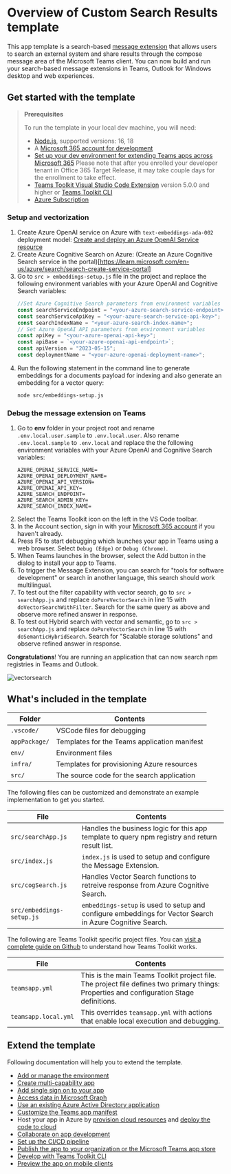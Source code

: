 # Overview of Custom Search Results template

This app template is a search-based [message extension](https://docs.microsoft.com/microsoftteams/platform/messaging-extensions/what-are-messaging-extensions?tabs=nodejs) that allows users to search an external system and share results through the compose message area of the Microsoft Teams client. You can now build and run your search-based message extensions in Teams, Outlook for Windows desktop and web experiences.

## Get started with the template

> **Prerequisites**
>
> To run the template in your local dev machine, you will need:
>
> - [Node.js](https://nodejs.org/), supported versions: 16, 18
> - A [Microsoft 365 account for development](https://docs.microsoft.com/microsoftteams/platform/toolkit/accounts)
> - [Set up your dev environment for extending Teams apps across Microsoft 365](https://aka.ms/teamsfx-m365-apps-prerequisites)
> Please note that after you enrolled your developer tenant in Office 365 Target Release, it may take couple days for the enrollment to take effect.
> - [Teams Toolkit Visual Studio Code Extension](https://aka.ms/teams-toolkit) version 5.0.0 and higher or [Teams Toolkit CLI](https://aka.ms/teamsfx-cli)
> - [Azure Subscription](https://portal.azure.com)

### Setup and vectorization
1. Create Azure OpenAI service on Azure with `text-embeddings-ada-002` deployment model: [Create and deploy an Azure OpenAI Service resource](https://learn.microsoft.com/en-us/azure/ai-services/openai/how-to/create-resource?pivots=web-portal) 
1. Create Azure Cognitive Search on Azure: (Create an Azure Cognitive Search service in the portal)[https://learn.microsoft.com/en-us/azure/search/search-create-service-portal]
1. Go to `src > embeddings-setup.js` file in the project and replace the following environment variables with your Azure OpenAI and Cognitive Search variables:
   ```javascript
   //Set Azure Cognitive Search parameters from environment variables
   const searchServiceEndpoint = "<your-azure-search-service-endpoint>";
   const searchServiceApiKey = "<your-azure-search-service-api-key>";
   const searchIndexName = "<your-azure-search-index-name>";
   // Set Azure OpenAI API parameters from environment variables
   const apiKey = "<your-azure-openai-api-key>";
   const apiBase = `<your-azure-openai-api-endpoint>`;
   const apiVersion = "2023-05-15";
   const deploymentName = "<your-azure-openai-deployment-name>";
   ```
1. Run the following statement in the command line to generate embeddings for a documents payload for indexing and also generate an embedding for a vector query:
   ```bash
   node src/embeddings-setup.js
   ```

### Debug the message extension on Teams
1. Go to **env** folder in your project root and rename `.env.local.user.sample` to `.env.local.user`. Also rename `.env.local.sample` to `.env.local` and replace the the following environment variables with your Azure OpenAI and Cognitive Search variables:
   ```
   AZURE_OPENAI_SERVICE_NAME=
   AZURE_OPENAI_DEPLOYMENT_NAME=
   AZURE_OPENAI_API_VERSION=
   AZURE_OPENAI_API_KEY=
   AZURE_SEARCH_ENDPOINT=
   AZURE_SEARCH_ADMIN_KEY=
   AZURE_SEARCH_INDEX_NAME=
   ```
1. Select the Teams Toolkit icon on the left in the VS Code toolbar.
2. In the Account section, sign in with your [Microsoft 365 account](https://docs.microsoft.com/microsoftteams/platform/toolkit/accounts) if you haven't already.
3. Press F5 to start debugging which launches your app in Teams using a web browser. Select `Debug (Edge)` or `Debug (Chrome)`.
4. When Teams launches in the browser, select the Add button in the dialog to install your app to Teams.
5. To trigger the Message Extension, you can search for "tools for software development" or search in another language, this search should work multilingual.
6. To test out the filter capability with vector search, go to `src > searchApp.js` and replace `doPureVectorSearch` in line 15 with `doVectorSearchWithFilter`. Search for the same query as above and observe more refined answer in response.
7. To test out Hybrid search with vector and semantic, go to `src > searchApp.js` and replace `doPureVectorSearch` in line 15 with `doSemanticHybridSearch`. Search for "Scalable storage solutions" and observe refined answer in response.

**Congratulations**! You are running an application that can now search npm registries in Teams and Outlook.

![vectorsearch](https://github.com/aycabas/cognitive-search-me/assets/36196437/9702b24c-f57e-481a-83cc-9300925a798a)


## What's included in the template

| Folder       | Contents                                            |
| - | - |
| `.vscode/`    | VSCode files for debugging                          |
| `appPackage/` | Templates for the Teams application manifest        |
| `env/`        | Environment files                                   |
| `infra/`      | Templates for provisioning Azure resources          |
| `src/` | The source code for the search application |

The following files can be customized and demonstrate an example implementation to get you started.

| File                                 | Contents                                           |
| - | - |
|`src/searchApp.js`| Handles the business logic for this app template to query npm registry and return result list.|
|`src/index.js`| `index.js` is used to setup and configure the Message Extension.|
|`src/cogSearch.js`| Handles Vector Search functions to retreive response from Azure Cognitive Search.|
|`src/embeddings-setup.js`| `embeddings-setup` is used to setup and configure embeddings for Vector Search in Azure Cognitive Search.|

The following are Teams Toolkit specific project files. You can [visit a complete guide on Github](https://github.com/OfficeDev/TeamsFx/wiki/Teams-Toolkit-Visual-Studio-Code-v5-Guide#overview) to understand how Teams Toolkit works.

| File                                 | Contents                                           |
| - | - |
|`teamsapp.yml`|This is the main Teams Toolkit project file. The project file defines two primary things:  Properties and configuration Stage definitions. |
|`teamsapp.local.yml`|This overrides `teamsapp.yml` with actions that enable local execution and debugging.|

## Extend the template

Following documentation will help you to extend the template.

- [Add or manage the environment](https://learn.microsoft.com/microsoftteams/platform/toolkit/teamsfx-multi-env)
- [Create multi-capability app](https://learn.microsoft.com/microsoftteams/platform/toolkit/add-capability)
- [Add single sign on to your app](https://learn.microsoft.com/microsoftteams/platform/toolkit/add-single-sign-on)
- [Access data in Microsoft Graph](https://learn.microsoft.com/microsoftteams/platform/toolkit/teamsfx-sdk#microsoft-graph-scenarios)
- [Use an existing Azure Active Directory application](https://learn.microsoft.com/microsoftteams/platform/toolkit/use-existing-aad-app)
- [Customize the Teams app manifest](https://learn.microsoft.com/microsoftteams/platform/toolkit/teamsfx-preview-and-customize-app-manifest)
- Host your app in Azure by [provision cloud resources](https://learn.microsoft.com/microsoftteams/platform/toolkit/provision) and [deploy the code to cloud](https://learn.microsoft.com/microsoftteams/platform/toolkit/deploy)
- [Collaborate on app development](https://learn.microsoft.com/microsoftteams/platform/toolkit/teamsfx-collaboration)
- [Set up the CI/CD pipeline](https://learn.microsoft.com/microsoftteams/platform/toolkit/use-cicd-template)
- [Publish the app to your organization or the Microsoft Teams app store](https://learn.microsoft.com/microsoftteams/platform/toolkit/publish)
- [Develop with Teams Toolkit CLI](https://aka.ms/teamsfx-cli/debug)
- [Preview the app on mobile clients](https://github.com/OfficeDev/TeamsFx/wiki/Run-and-debug-your-Teams-application-on-iOS-or-Android-client)
